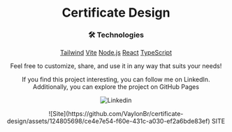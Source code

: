 <h1 align="center">Certificate Design</h1>

<div align="center">

<h3>🛠 Technologies</h3>

[Tailwind](https://tailwndcss.com)
[Vite](https://vitejs.dev/)
[Node.js](https://nodejs.org/en/)
[React](https://pt-br.reactjs.org/)
[TypeScript](https://www.typescriptlang.org/)

<p>Feel free to customize, share, and use it in any way that suits your needs!</p>

<p>If you find this project interesting, you can follow me on LinkedIn. Additionally, you can explore the project on GitHub Pages</p>

![Linkedin](https://img.shields.io/badge/LinkedIn-0077B5?style=for-the-badge&logo=linkedin&logoColor=white)
<div align="center">
  ![Site](https://github.com/VaylonBr/certificate-design/assets/124805698/ce4e7e54-f60e-431c-a030-ef2a6bde83ef) SITE
</div>

</div>
